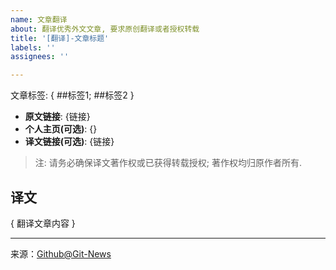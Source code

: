 ```yaml
---
name: 文章翻译
about: 翻译优秀外文文章, 要求原创翻译或者授权转载
title: '[翻译]-文章标题'
labels: ''
assignees: ''

---
```


文章标签: { ##标签1; ##标签2 }

 - **原文链接**: {链接}
 - **个人主页(可选)**: {}
 - **译文链接(可选)**: {链接}
>  注: 请务必确保译文著作权或已获得转载授权; 著作权均归原作者所有.


## 译文
{ 翻译文章内容 }




[^_^]: # (请勿修改下面的内容, 感谢🙇‍🙇‍🙇‍!)
<!--
  Template: article_translated
  Updated: 2020/01/08
-->
* * * * * * * * * * * * * * * * * * * * * * * * * * * * * * * *
来源：[Github@Git-News](https://github.com/Git-News)


